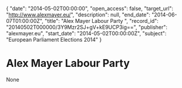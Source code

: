 {
  "date": "2014-05-02T00:00:00", 
  "open_access": false, 
  "target_url": "http://www.alexmayer.eu/", 
  "description": null, 
  "end_date": "2014-06-07T01:00:00Z", 
  "title": "Alex Mayer Labour Party ", 
  "record_id": "20140502T000000/3Y9Mzr2SJ+gV+kE9UCP3ig==", 
  "publisher": "alexmayer.eu", 
  "start_date": "2014-05-02T00:00:00Z", 
  "subject": "European Parliament Elections 2014"
}

# Alex Mayer Labour Party 

None